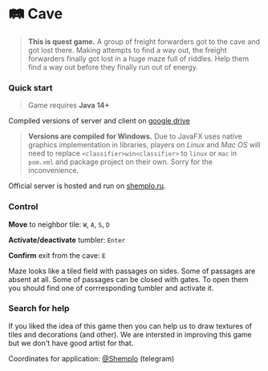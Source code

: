 # 🛤️ Cave

> **This is quest game.** A group of freight forwarders got to the cave and got lost there. Making attempts to find a way out, the freight forwarders finally got lost in a huge maze full of riddles. Help them find a way out before they finally run out of energy.

### Quick start

> Game requires **Java 14+**

Compiled versions of server and client on [google drive](https://drive.google.com/drive/folders/1HlniVBdQKjTPNwMjMdjH0uqbuJaOs1ZR?usp=sharing)

> **Versions are compiled for Windows.** Due to JavaFX uses native graphics implementation in libraries, players on _Linux_ and _Mac OS_ will need to replace `<classifier>win<classifier>` to `linux` or `mac` in `pom.xml` and package project on their own. Sorry for the inconvenience.

Official server is hosted and run on [shemplo.ru](https://shemplo.ru).

### Control

**Move** to neighbor tile: `W`, `A`, `S`, `D`  

**Activate/deactivate** tumbler: `Enter`

**Confirm** exit from the cave: `E`

Maze looks like a tiled field with passages on sides. Some of passages are absent at all. Some of passages can be closed with gates. 
To open them you should find one of corrresponding tumbler and activate it. 

### Search for help

If you liked the idea of this game then you can help us to draw textures of tiles and decorations (and other). 
We are intersted in improving this game but we don't have good artist for that.

Coordinates for application: [@Shemplo](https://t.me/shemplo) (telegram)
